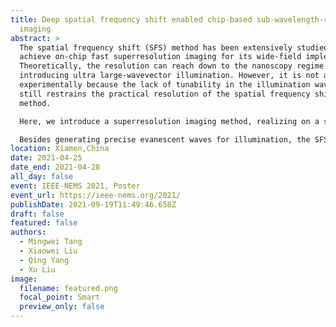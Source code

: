 ```yaml
---
title: Deep spatial frequency shift enabled chip-based sub-wavelength-resolution
  imaging
abstract: >
  The spatial frequency shift (SFS) method has been extensively studied to
  achieve on-chip fast superresolution imaging for its wide-field implement.
  Theoretically, the resolution can reach down to the nanoscopy regime by
  introducing ultra large-wavevector illumination. However, it is not achieved
  experimentally because the lack of tunability in the illumination wavevector
  still restrains the practical resolution of the spatial frequency shift
  method. 

  Here, we introduce a superresolution imaging method, realizing on a single elaborately fabricated chip. With delicate design and fabrication, the photonic chip can realize wavevector-variable evanescent wave illumination and tunable spatial frequency shift in the samples’ Fourier space. The chip is based on high refractive index contrast dielectric, with barely any loss at the chosen visible wavelength, allowing a large field-of-view (FOV) imaging. We also designed and analyzed photonic chip based on plasmon materials for superresolution imaging theoretically. With the ultra-large wavevector generated by surface plasmon, this kind of photonic chip can realize sub-30 nm lateral resolution. 

  Besides generating precise evanescent waves for illumination, the SFS chips also function as the sample holder, releasing the complexity of the optical path. We expect this SFS chip will advance the development of the biological, medical, and material study.
location: Xiamen,China
date: 2021-04-25
date_end: 2021-04-28
all_day: false
event: IEEE-NEMS 2021, Poster
event_url: https://ieee-nems.org/2021/
publishDate: 2021-09-19T11:49:46.658Z
draft: false
featured: false
authors:
  - Mingwei Tang
  - Xiaowei Liu
  - Qing Yang
  - Xu Liu
image:
  filename: featured.png
  focal_point: Smart
  preview_only: false
---
```

